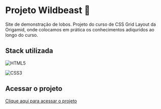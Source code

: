 # Projeto Wildbeast 🐺

Site de demonstração de lobos. Projeto do curso de CSS Grid Layout da Origamid, onde colocamos em prática os conhecimentos adiquridos ao longo do curso.

## Stack utilizada

![HTML5](https://img.shields.io/badge/html5-%23E34F26.svg?style=for-the-badge&logo=html5&logoColor=white)

![CSS3](https://img.shields.io/badge/css3-%231572B6.svg?style=for-the-badge&logo=css3&logoColor=white)

## Acessar o projeto

<a href="https://jacks0nsilva.github.io/wildbeast/">Clique aqui para acessar o projeto</a>
